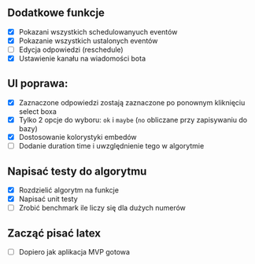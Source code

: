 ## Dodatkowe funkcje
- [x] Pokazani wszystkich schedulowanyuch eventów
- [x] Pokazanie wszystkich ustalonych eventów
- [ ] Edycja odpowiedzi (reschedule) 
- [x] Ustawienie kanału na wiadomości bota

## UI poprawa:
- [x] Zaznaczone odpowiedzi zostają zaznaczone po ponownym kliknięciu select boxa
- [x] Tylko 2 opcje do wyboru: `ok` i `maybe` (`no` obliczane przy zapisywaniu do bazy)
- [x] Dostosowanie kolorystyki embedów
- [ ] Dodanie duration time i uwzględnienie tego w algorytmie

## Napisać testy do algorytmu
- [x] Rozdzielić algorytm na funkcje
- [x] Napisać unit testy
- [ ] Zrobić benchmark ile liczy się dla dużych numerów

## Zacząć pisać latex 
- [ ] Dopiero jak aplikacja MVP gotowa